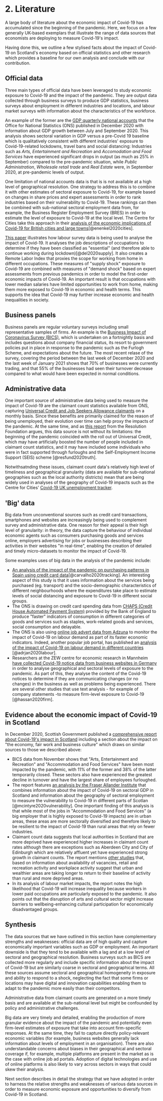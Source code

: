 # 2. Literature

A large body of literature about the economic impact of Covid-19 has accumulated since the beginning of the pandemic. Here, we focus on a few generally UK-based exemplars that illustrate the range of data sources that economists are deploying to measure Covid-19's impact.

Having done this, we outline a few stylised facts about the impact of Covid-19 on Scotland's economy based on official statistics and other research which provides a baseline for our own analysis and conclude with our contribution.

## Official data

Three main types of official data have been leveraged to study economic exposure to Covid-19 and the impact of the pandemic. They are output data collected through business surveys to produce GDP statistics, business surveys about employment in different industries and locations, and labour market surveys with information about the characteristics of the workforce. 

An example of the former are the [GDP quarterly national accounts](https://www.ons.gov.uk/economy/grossdomesticproductgdp/bulletins/quarterlynationalaccounts/julytoseptember2020#quality-and-methodology) that the Office for National Statistics (ONS) published in December 2020 with information about GDP growth between July and September 2020. This analysis shows sectoral variation in GDP versus a pre-Covid 19 baseline which is qualitatively consistent with different industries' exposure to Covid-19-related lockdowns, travel bans and social distancing: Industries such as *Arts, Entertainment and Recreation* and *Accomodation and Food Services* have experienced significant drops in output (as much as 25% in September) compared to the pre-pandemic situation, while *Public Administration*, *Wholesale retail trade* and *Real Estate* were, in September 2020, at pre-pandemic levels of output.

One limitation of national accounts data is that is is not available at a high level of geographical resolution. One strategy to address this is to combine it with other estimates of sectoral exposure to Covid-19, for example based on changes in share prices and expert assessments in order to rank industries based on their vulnerability to Covid-19. These rankings can then be combined with sub-national sectoral employment data from, for example, the Business Register Employment Survey (BRES) in order to estimate the level of exposure to Covid-19 at the local level. The Centre for Cities take this approach in their [analysis of the economic implications of Covid-19 for British cities and large towns](https://www.centreforcities.org/blog/what-does-the-covid-19-crisis-mean-for-the-economies-of-british-cities-and-large-towns/)[@enenkel2020cities]. 

[This paper](https://www.oxfordmartin.ox.ac.uk/publications/supply-and-demand-shocks-in-the-covid-19-pandemic-an-industry-and-occupation-perspective/) illustrates how labour survey data is being used to analyse the impact of Covid-19. It analyses the job descriptions of  occupations to determine if they have been classified as "essential" (and therefore able to continue working during lockdown)[@del2020supply]. It also creates a Remote Labor Index that proxies the scope for working from home in different occupations. These measures of "supply shock" exposure to Covid-19 are combined with measures of "demand shock" based on expert assessments from previous pandemics in order to model the first-order economic impacts of Covid-19. An important result is that occupations with lower median salaries have limited opportunities to work from home, making them more exposed to Covid-19 in economic and health terms. This supports the idea that Covid-19 may further increase economic and health inequalities in society.


## Business panels

Business panels are regular voluntary surveys including small representative samples of firms. An example is the [Business Impact of Coronavirus Survey (BICS)](https://www.ons.gov.uk/economy/economicoutputandproductivity/output/datasets/businessinsightsandimpactontheukeconomy), which is undertaken on a fortnightly basis and includes questions about company financial status, its resort to government policies put in place in response to the pandemic such as the Furlogh Scheme, and expectations about the future. The most recent relase of the survey, covering the period between the last week of December 2020 and the last week of January 2021 shows that 70% of businesses were currently trading, and that 55% of the businesses had seen their turnover decrease compared to what would have been expected in normal conditions. 

## Administrative data

One important source of administrative data being used to measure the impact of Covid-19 are the claimant count statistics available from ONS, capturing [Universal Credit and Job Seekers Allowance claimants](https://www.nomisweb.co.uk/sources/cc) on a monthly basis. Since these benefits are primarily claimed for the reason of being unemployed, their evolution over time can help proxy the impacts of the pandemic. At the same time, and as [this report](https://www.resolutionfoundation.org/app/uploads/2020/07/The-truth-will-out.pdf) from the Resolution Foundation argues, this data source is not without its limitations: the beginning of the pandemic coincided with the roll out of Universal Credit, which may have artificially boosted the number of people included in claimant count statistics, and it may have included some individuals who were in fact supported through furloughs and the Self-Employment Income Support (SEIS) scheme [@resfund2020truth]. 

Notwithsatnding these issues, claimant count data's relatively high level of timeliness and geographical granularity (data are available for sub-national geographies such as the local authority districts) mean that are being widely used in analyses of the geography of Covid-19 impacts such as the Centre for Cities' [Covid-19 UK unemployment tracker](https://www.centreforcities.org/data/uk-unemployment-tracker/).

## 'Big' data

Big data from unconventional sources such as credit card transactions, smartphones and websites are increasingly being used to complement survey and administrative data. One reason for their appeal is their high level of granularity: in theory, the data capture the behaviour of individual economic agents such as consumers purchasing goods and services online, employers advertising for jobs or businesses describing their activities in their websites "in real-time", enabling the creation of detailed and timely micro-datasets to monitor the impact of Covid-19. 

Some examples uses of big data in the analysis of the pandemic include:

* [An analysis of the impact of the pandemic on purchasing patterns in Spain using credit card data](https://papers.ssrn.com/sol3/papers.cfm?abstract_id=3594273)[@carvalho2020tracking]. An interesting aspect of this study is that it uses information about the services being purchased (eg. transport) and the socio-demographic characteristics of different neighbourhoods where the expenditures take place to estimate levels of social distancing and exposure to Covid-19 in different social groups. 
* The ONS is drawing on credit card spending data from [CHAPS (Credit House Automated Payment System)](https://www.bankofengland.co.uk/payment-and-settlement/chaps-faster-indicator) provided by the Bank of England to produce "faster" indicators of consumption in different categories of goods and services such as staples, work-related goods and services, social consumption and delayable.  
* The ONS is also using [online job advert data from Adzuna](https://www.ons.gov.uk/peoplepopulationandcommunity/healthandsocialcare/conditionsanddiseases/methodologies/usingadzunadatatoderiveanindicatorofweeklyvacanciesexperimentalstatistics) to monitor the impact of Covid-19 on labour demand as part of its faster economic indicators. Indeed, another popular job portal, has published an [analysis of the impact of Covid-19 on labour demand in different countries](https://www.centralbank.ie/docs/default-source/publications/economic-letters/vol-2020-no-3-covid-19-and-the-global-labour-market-impact-on-job-postings-(adrjan-and-lydon).pdf) [@adrjan2020labour]. 
* Researchers at the ZEW centre for economic research in Mannheim [have collected Covid-19 notice data from business websites in Germany](http://ftp.zew.de/pub/zew-docs/ZEWKurzexpertisen/EN/ZEW_Shortexpertise2005.pdf) in order to analyse geographical and sectoral levels of exposure to the pandemic. As part of this, they analyse the content of the Covid-19 notices to determine if they are communicating changes (or no changes) in the business as well as problems being experienced. There are several other studies that use text analysis - for example of company statements -to measure firm-level exposure to Covid-19 [@hassan2020firm].


## Evidence about the economic impact of Covid-19 in Scotland

In December 2020, Scottish Government published a [comprehensive report about Covid-19's impact in Scotland](https://nationalperformance.gov.scot/sites/default/files/documents/NPF_Impact_of_COVID-19_December_2020.pdf) including a section about the impact on "the economy, fair work and business culture" which draws on similar sources to those we described above:

* BICS data from November shows that "Arts, Entertainment and Recreation" and "Accommodation and Food Services" have been most impacted by the pandemic, with 11% of the former and 38% of the latter temporarily closed. These sectors also have experienced the greatest decline in turnover and have the largest share of employees furloughed.
* The report features [an analysis by the Fraser Allander Institute](https://fraserofallander.org/mapping-local-job-vulnerability/) that combines information about the impact of Covid-19 on sectoral GDP in Scotland and information about the geography of sectoral employment to measure the vulnerability to Covid-19 in different parts of Scotlan [@mcintyre2020vulnerability]. One important finding of this analysis is that while most of the jobs in "Accommodation and Food Services" (a big employer that is highly exposed to Covid-19 impacts) are in urban areas, these areas are more sectorally diversified and therefore likely to be resilient to the impact of Covid-19 than rural areas that rely on fewer industries.
* Claimant count data suggests that local authorities in Scotland that are more deprived have experienced higher increases in claimant count rates although there are exceptions such as Aberdeen City and City of Edinburgh which are relatively affluent yet have experienced strong growth in claimant counts. The report mentions [other studies](https://fraserofallander.org/latest-data-on-the-scottish-economy-update-9th-october-2020/) that, based on information about availability of vacancies, retail and recreation activity and workplace activity suggest that urban and wealthier areas are taking longer to return to their baseline of activity than rural and more deprived areas.
* In its analysis of labour market impacts, the report notes the high likelihood that Covid-19 will increase inequality because workers in lower paid occupations are particularly exposed to the pandemic. It also points out that the disruption of arts and cultural sector might increase barriers to wellbeing-enhancing cultural participation for economically disadvantaged groups.

## Synthesis

The data sources that we have outlined in this section have complementary strengths and weaknesses: official data are of high quality and capture economically important variables such as GDP or employment. An important downside is that they tend to be available with a lag and at a low level of sectoral and geographical resolution. Business surveys such as BICS are collected more regularly and include specific information about the impact of Covid-19 but are similarly coarse in sectoral and geographical terms. All these sources assume sectoral and geographical homogeneity in exposure and ability to respond to a shock, neglecting the fact that some firms or locations may have digital and innovation capabilities enabling them to adapt to the pandemic more easily than their competitors.

Administrative data from claimant counts are generated on a more timely basis and are available at the sub-national level but might be confounded by policy and administrative challenges. 

Big data are very timely and detailed, enabling the production of more granular evidence about the impact of the pandemic and potentially even firm-level estimates of exposure that take into account firm-specific responses. At the same time, they fail to capture directly policy-relevant economic variables (for example, business websites generally lack information about levels of employment in an organisation). There are also understandable concerns about biases in their geographical and sectoral coverage if, for example, multiple platforms are present in the market as is the case with online job ad portals. Adoption of digital technologies and use of online platforms is also likely to vary across sectors in ways that could skew their analysis. 

Next section describes in detail the strategy that we have adopted in order to harness the relative strengths and weaknesses of various data sources in order to measure economic exposure and opportunities to diversify from Covid-19 in Scotland.
